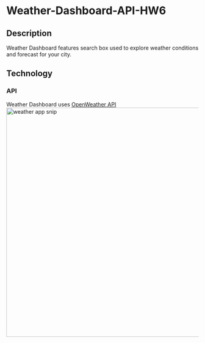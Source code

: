 # Weather-Dashboard-API-HW6

## Description

Weather Dashboard features search box used to explore weather conditions and forecast for your city.

## Technology

### API
Weather Dashboard uses [OpenWeather API](https://openweathermap.org/api)
<img width="600" alt="weather app snip" src="https://user-images.githubusercontent.com/70172286/103453629-ab6d4a00-4c90-11eb-8884-af68dc1508e8.PNG">
